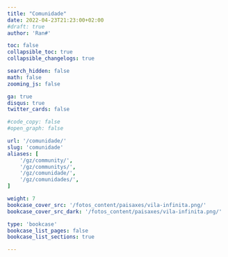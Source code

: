 ```yaml
---
title: "Comunidade"
date: 2022-04-23T21:23:00+02:00
#draft: true
author: 'Ran#'

toc: false
collapsible_toc: true
collapsible_changelogs: true

search_hidden: false
math: false
zooming_js: false

ga: true
disqus: true
twitter_cards: false

#code_copy: false
#open_graph: false

url: '/comunidade/'
slug: 'comunidade'
aliases: [
    '/gz/community/',
    '/gz/communitys/',
    '/gz/comunidade/',
    '/gz/comunidades/',
]

weight: 7
bookcase_cover_src: '/fotos_content/paisaxes/vila-infinita.png/'
bookcase_cover_src_dark: '/fotos_content/paisaxes/vila-infinita.png/'

type: 'bookcase'
bookcase_list_pages: false
bookcase_list_sections: true

---
```

